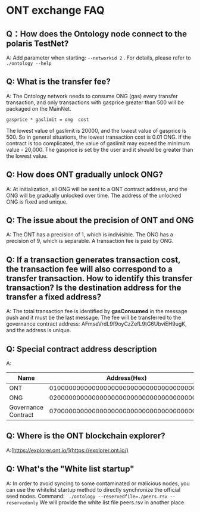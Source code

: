 # ONT exchange FAQ

## Q：How does the Ontology node connect to the polaris TestNet?

A: Add parameter when starting: ```--networkid 2``` . For details, please refer to ```./ontology --help```


## Q: What is the transfer fee?

A: The Ontology network needs to consume ONG (gas) every transfer transaction, and only transactions with gasprice greater than 500 will be packaged on the MainNet.

```gasprice * gaslimit = ong  cost```


The lowest value of gaslimit is 20000, and the lowest value of gasprice is 500. So in general situations, the lowest transaction cost is 0.01 ONG. If the contract is too complicated, the value of gaslimit may exceed the minimum value - 20,000. The gasprice is set by the user and it should be greater than the lowest value.


## Q: How does ONT gradually unlock ONG?

A: At initialization, all ONG will be sent to a ONT contract address, and the ONG will be gradually unlocked over time. The address of the unlocked ONG is fixed and unique.

## Q: The issue about the precision of ONT and ONG

A: The ONT has a precision of 1, which is indivisible. The ONG has a precision of 9, which is separable. A transaction fee is paid by ONG.


## Q: If a transaction generates transaction cost, the transaction fee will also correspond to a transfer transaction. How to identify this transfer transaction? Is the destination address for the transfer a fixed address?

A: The total transaction fee is identified by **gasConsumed** in the message push and it must be the last message. The fee will be transferred to the governance contract address: AFmseVrdL9f9oyCzZefL9tG6UbviEH9ugK, and the address is unique.


## Q: Special contract address description

A:

| Name     | Address(Hex)                             | Address(Base58)                    |
| -------- | ---------------------------------------- | ---------------------------------- |
| ONT      | 0100000000000000000000000000000000000000 | AFmseVrdL9f9oyCzZefL9tG6UbvhUMqNMV |
| ONG      | 0200000000000000000000000000000000000000 | AFmseVrdL9f9oyCzZefL9tG6UbvhfRZMHJ |
| Governance Contract | 0700000000000000000000000000000000000000 | AFmseVrdL9f9oyCzZefL9tG6UbviEH9ugK |

## Q: Where is the ONT blockchain explorer?
A:[https://explorer.ont.io/](https://explorer.ont.io/)


## Q: What's the "White list startup"
A: In order to avoid syncing to some contaminated or malicious nodes, you can use the whitelist startup method to directly synchronize the official seed nodes. Command:
``` ./ontology --reservedfile=./peers.rsv --reservedonly``` 
We will provide the white list file peers.rsv in another place




